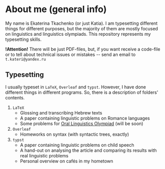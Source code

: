 # About me (general info)
My name is Ekaterina Tkachenko (or just Katia). I am typesetting different things for different purposes, but the majority of them are mostly focused on linguistics and linguistics olympiads. This repository represents my typesetting skills. 

**!Attention!** There will be just PDF-files, but, if you want receive a code-file or to tell about technical issues or mistakes -- send an email to ```t.kateri@yandex.ru```

## Typesetting
I usually typeset in ```LaTeX```, ```Overleaf``` and ```typst```. However, I have done different things in different programs. So, there is a description of folders' contents.
1. ```LaTeX```
    - Glossing and transcribing Hebrew texts
    - A paper containing linguistic problems on Romance languages
    - Some problems for [Oral Linguistics Olympiad](https://ling.hse.ru/junior/uol) (will be soon)
2. ```Overleaf```
    - Homeworks on syntax (with syntactic trees, exactly)
3. ```typst```
    - A paper containing linguistic problems on child speech
    - A hand-out on analysing the article and comparing its results with real linguistic problems
    - Personal overview on cafés in my hometown
